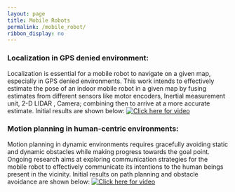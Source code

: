 ```yaml
---
layout: page
title: Mobile Robots
permalink: /mobile_robot/
ribbon_display: no
---
```


### Localization in GPS denied environment:
Localization is essential for a mobile robot to navigate on a given map, especially in GPS denied environments. This work intends to effectively estimate the pose of an indoor mobile robot in a given map by fusing estimates from different sensors like motor encoders, Inertial measurement unit, 2-D LIDAR , Camera; combining then to arrive at a more accurate estimate.
Initial results are shown below:
[![Click here for video](https://img.youtube.com/vi/69TlcWPwAac/maxresdefault.jpg)](https://www.youtube.com/watch?v=69TlcWPwAac)

### Motion planning in human-centric environments: 
Motion planning in dynamic environments requires gracefully avoiding static and dynamic obstacles while making progress towards the goal point. Ongoing research aims at exploring communication strategies for the mobile robot to effectively communicate its intentions to the human beings present in the vicinity. Initial results on path planning and obstacle avoidance are shown below:
[![Click here for video](https://img.youtube.com/vi/69TlcWPwAac/maxresdefault.jpg)](https://www.youtube.com/watch?v=69TlcWPwAac)
